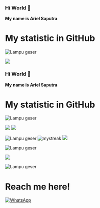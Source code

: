 ### Hi World 👋

**My name is Ariel Saputra**
</br>

# My statistic in GitHub

![Lampu geser](https://user-images.githubusercontent.com/88439222/164865523-76e64f6a-277c-4020-9661-4804e4392323.gif)

![](https://github-readme-stats.vercel.app/api?username=arielxyz&show_icons=true&theme=github_dark)
### Hi World 👋

**My name is Ariel Saputra**
</br>

# My statistic in GitHub

![Lampu geser](https://user-images.githubusercontent.com/88439222/164865523-76e64f6a-277c-4020-9661-4804e4392323.gif)

![](https://github-readme-stats.vercel.app/api?username=arielxzy&show_icons=true&theme=github_dark)
![](https://github-profile-summary-cards.vercel.app/api/cards/repos-per-language?username=arielxzy&theme=github_dark)

![Lampu geser](https://user-images.githubusercontent.com/88439222/164865523-76e64f6a-277c-4020-9661-4804e4392323.gif)
<img src="https://github-readme-streak-stats.herokuapp.com/?user=arielxzy&theme=tokyonight_duo" alt="mystreak"/>
![](https://github-profile-summary-cards.vercel.app/api/cards/most-commit-language?username=arielxzy&theme=github_dark)

![Lampu geser](https://user-images.githubusercontent.com/88439222/164865523-76e64f6a-277c-4020-9661-4804e4392323.gif)

[![](https://activity-graph.herokuapp.com/graph?username=arielxzy&theme=react-dark)](AkuraDiary)

![Lampu geser](https://user-images.githubusercontent.com/88439222/164865715-a1ad8c93-86a1-47a6-a075-4e4ce656dbe0.gif)


# Reach me here!

[![WhatsApp](https://img.shields.io/badge/WhatsApp-25D366?style=for-the-badge&logo=whatsapp&logoColor=white)](https://api.whatsapp.com/send?phone=6287798426632)
